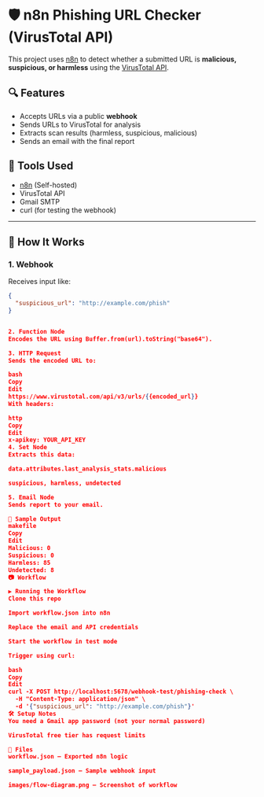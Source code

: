 # 🛡️ n8n Phishing URL Checker (VirusTotal API)

This project uses [n8n](https://n8n.io) to detect whether a submitted URL is **malicious, suspicious, or harmless** using the [VirusTotal API](https://www.virustotal.com/).

## 🔍 Features

- Accepts URLs via a public **webhook**
- Sends URLs to VirusTotal for analysis
- Extracts scan results (harmless, suspicious, malicious)
- Sends an email with the final report

## 🧱 Tools Used

- [n8n](https://n8n.io) (Self-hosted)
- VirusTotal API
- Gmail SMTP
- curl (for testing the webhook)

---

## 🧪 How It Works

### 1. Webhook

Receives input like:

```json
{
  "suspicious_url": "http://example.com/phish"
}


2. Function Node
Encodes the URL using Buffer.from(url).toString("base64").

3. HTTP Request
Sends the encoded URL to:

bash
Copy
Edit
https://www.virustotal.com/api/v3/urls/{{encoded_url}}
With headers:

http
Copy
Edit
x-apikey: YOUR_API_KEY
4. Set Node
Extracts this data:

data.attributes.last_analysis_stats.malicious

suspicious, harmless, undetected

5. Email Node
Sends report to your email.

🔁 Sample Output
makefile
Copy
Edit
Malicious: 0
Suspicious: 0
Harmless: 85
Undetected: 8
📷 Workflow

▶️ Running the Workflow
Clone this repo

Import workflow.json into n8n

Replace the email and API credentials

Start the workflow in test mode

Trigger using curl:

bash
Copy
Edit
curl -X POST http://localhost:5678/webhook-test/phishing-check \
  -H "Content-Type: application/json" \
  -d '{"suspicious_url": "http://example.com/phish"}'
🛠️ Setup Notes
You need a Gmail app password (not your normal password)

VirusTotal free tier has request limits

📁 Files
workflow.json – Exported n8n logic

sample_payload.json – Sample webhook input

images/flow-diagram.png – Screenshot of workflow